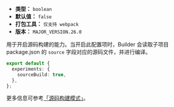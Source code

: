- **类型：** `boolean`
- **默认值：** `false`
- **打包工具：** `仅支持 webpack`
- **版本：** `MAJOR_VERSION.26.0`

用于开启源码构建的能力。当开启此配置项时，Builder 会读取子项目 package.json 的 `source` 字段对应的源码文件，并进行编译。

```ts
export default {
  experiments: {
    sourceBuild: true,
  },
};
```

更多信息可参考[「源码构建模式」](https://modernjs.dev/guides/advanced-features/source-build.html)。

